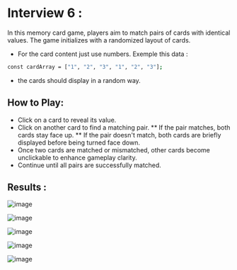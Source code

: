 # Interview 6 :
In this memory card game, players aim to match pairs of cards with identical values. The game initializes with a randomized layout of cards.
* For the card content just use numbers. Exemple this data :
```sh
const cardArray = ["1", "2", "3", "1", "2", "3"];
```
* the cards should display in a random way.

## How to Play:
* Click on a card to reveal its value.
* Click on another card to find a matching pair.
** If the pair matches, both cards stay face up.
** If the pair doesn't match, both cards are briefly displayed before being turned face down.
* Once two cards are matched or mismatched, other cards become unclickable to enhance gameplay clarity.
* Continue until all pairs are successfully matched.

## Results :

![image](https://github.com/Devai-coding/react-interview-questions/assets/113947156/230a8228-278d-4c7d-a95c-0ee11ee2673c)

![image](https://github.com/Devai-coding/react-interview-questions/assets/113947156/6b2ff599-d780-49e9-9d21-82026524cb1a)

![image](https://github.com/Devai-coding/react-interview-questions/assets/113947156/373ee516-d704-41c1-bbf4-254b498cf62f)

![image](https://github.com/Devai-coding/react-interview-questions/assets/113947156/81115b9e-038a-43b6-a6b6-da743a911199)

![image](https://github.com/Devai-coding/react-interview-questions/assets/113947156/42b35c80-8d21-4055-855a-db20146932f3)



